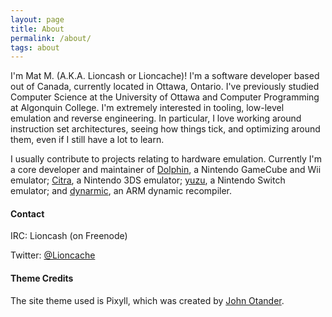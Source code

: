 ```yaml
---
layout: page
title: About
permalink: /about/
tags: about
---
```


I'm Mat M. (A.K.A. Lioncash or Lioncache)! I'm a software developer based out of Canada, currently located in Ottawa, Ontario. I've previously studied Computer Science at the University of Ottawa and Computer Programming at Algonquin College. I'm extremely interested in tooling, low-level emulation and reverse engineering. In particular, I love working around instruction set architectures, seeing how things tick, and optimizing around them, even if I still have a lot to learn.

I usually contribute to projects relating to hardware emulation. Currently I'm a core developer and maintainer of [Dolphin](https://dolphin-emu.org), a Nintendo GameCube and Wii emulator; [Citra](https://citra-emu.org), a Nintendo 3DS emulator; [yuzu](http://yuzu-emu.org), a Nintendo Switch emulator; and [dynarmic](https://github.com/MerryMage/dynarmic), an ARM dynamic recompiler.


#### Contact

IRC: Lioncash (on Freenode)

Twitter: [@Lioncache](https://twitter.com/Lioncache)

#### Theme Credits

The site theme used is Pixyll, which was created by [John Otander](http://johnotander.com/).
